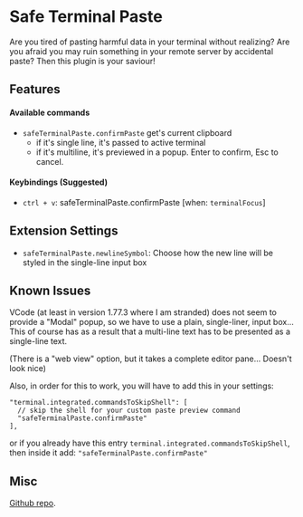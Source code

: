 # Safe Terminal Paste

Are you tired of pasting harmful data in your terminal without realizing?
Are you afraid you may ruin something in your remote server by accidental paste?
Then this plugin is your saviour!

## Features

#### Available commands
- `safeTerminalPaste.confirmPaste` get's current clipboard
  - if it's single line, it's passed to active terminal
  - if it's multiline, it's previewed in a popup. Enter to confirm, Esc to cancel.

#### Keybindings (Suggested)
- `ctrl + v`: safeTerminalPaste.confirmPaste [when: `terminalFocus`]

<!-- ## Requirements -->

<!-- If you have any requirements or dependencies, add a section describing those and how to install and configure them. -->

## Extension Settings

- `safeTerminalPaste.newlineSymbol`: Choose how the new line will be styled in the single-line input box

## Known Issues

VCode (at least in version 1.77.3 where I am stranded) does not seem to provide a "Modal" popup,
so we have to use a plain, single-liner, input box... This of course has as a result that a multi-line text
has to be presented as a single-line text.

(There is a "web view" option, but it takes a complete editor pane... Doesn't look nice)

Also, in order for this to work, you will have to add this in your settings:
```
"terminal.integrated.commandsToSkipShell": [
  // skip the shell for your custom paste preview command
  "safeTerminalPaste.confirmPaste"
],
```
or if you already have this entry `terminal.integrated.commandsToSkipShell`, then inside it add: `"safeTerminalPaste.confirmPaste"`


## Misc

[Github repo](https://github.com/AlexanderTheGr8-gr/vc-safe-terminal-paste).

<!-- ## Release Notes

Users appreciate release notes as you update your extension. -->

<!-- ### 1.0.0

Initial release of ... -->

<!-- ---

## Following extension guidelines

Ensure that you've read through the extensions guidelines and follow the best practices for creating your extension.

* [Extension Guidelines](https://code.visualstudio.com/api/references/extension-guidelines)

## Working with Markdown

You can author your README using Visual Studio Code. Here are some useful editor keyboard shortcuts:

* Split the editor (`Cmd+\` on macOS or `Ctrl+\` on Windows and Linux).
* Toggle preview (`Shift+Cmd+V` on macOS or `Shift+Ctrl+V` on Windows and Linux).
* Press `Ctrl+Space` (Windows, Linux, macOS) to see a list of Markdown snippets.

## For more information

* [Visual Studio Code's Markdown Support](http://code.visualstudio.com/docs/languages/markdown)
* [Markdown Syntax Reference](https://help.github.com/articles/markdown-basics/)

**Enjoy!** -->
